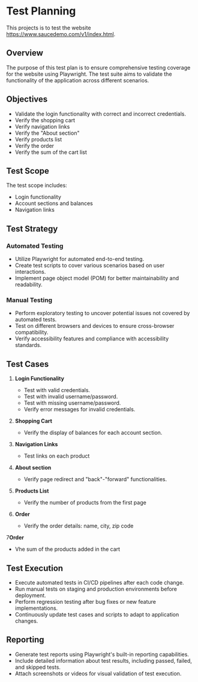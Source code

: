 # Test Planning

This projects is to test the website 
https://www.saucedemo.com/v1/index.html.

## Overview

The purpose of this test plan is to ensure comprehensive testing coverage for the website using Playwright. 
The test suite aims to validate the functionality of the application across different scenarios.

## Objectives

- Validate the login functionality with correct and incorrect credentials.
- Verify the shopping cart
- Verify navigation links
- Verify the "About section"
- Verify products list
- Verify the order 
- Verify the sum of the cart list

## Test Scope

The test scope includes:

- Login functionality
- Account sections and balances
- Navigation links

## Test Strategy

### Automated Testing

- Utilize Playwright for automated end-to-end testing.
- Create test scripts to cover various scenarios based on user interactions.
- Implement page object model (POM) for better maintainability and readability.

### Manual Testing
- Perform exploratory testing to uncover potential issues not covered by automated tests.
- Test on different browsers and devices to ensure cross-browser compatibility.
- Verify accessibility features and compliance with accessibility standards.

## Test Cases

1. **Login Functionality**
   - Test with valid credentials.
   - Test with invalid username/password.
   - Test with missing username/password.
   - Verify error messages for invalid credentials.

2. **Shopping Cart**
   - Verify the display of balances for each account section.

3. **Navigation Links**
   - Test links on each product

4. **About section**
   - Verify page redirect and "back"-"forward" functionalities.

5. **Products List**
   - Verify the number of products from the first page

6. **Order**
   - Verify the order details: name, city, zip code

7**Order**
   - Vhe sum of the products added in the cart


## Test Execution

- Execute automated tests in CI/CD pipelines after each code change.
- Run manual tests on staging and production environments before deployment.
- Perform regression testing after bug fixes or new feature implementations.
- Continuously update test cases and scripts to adapt to application changes.

## Reporting

- Generate test reports using Playwright's built-in reporting capabilities.
- Include detailed information about test results, including passed, failed, and skipped tests.
- Attach screenshots or videos for visual validation of test execution.